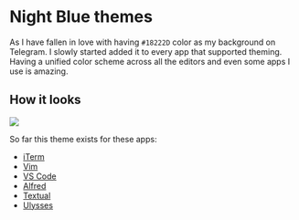 # Night Blue themes

As I have fallen in love with having `#18222D` color as my background on Telegram. I slowly started added it to every app that supported theming. Having a unified color scheme across all the editors and even some apps I use is amazing.

## How it looks

![](https://i.imgur.com/iMgxn5p.png)

So far this theme exists for these apps:

- [iTerm](https://github.com/nikitavoloboev/my-mac-os/tree/master/iterm#readme)
- [Vim](https://github.com/nikitavoloboev/night-blue-vim#readme)
- [VS Code](https://github.com/nikitavoloboev/vscode-night-blue#readme)
- [Alfred](https://www.alfredapp.com/extras/theme/24fhXfBld7/)
- [Textual](https://github.com/nikitavoloboev/my-mac-os/tree/master/textual#readme)
- [Ulysses](https://styles.ulyssesapp.com/bundle/Night+Blue/5b8573cd4f286f5c23d613d5)

